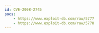 ```yaml
---
id: CVE-2008-2745
pocs:
    - https://www.exploit-db.com/raw/5777
    - https://www.exploit-db.com/raw/5778
---
```

